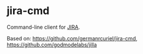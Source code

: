 jira-cmd
=========

Command-line client for [JIRA](https://www.atlassian.com/software/jira/).

Based on: https://github.com/germanrcuriel/jira-cmd, https://github.com/godmodelabs/jilla



